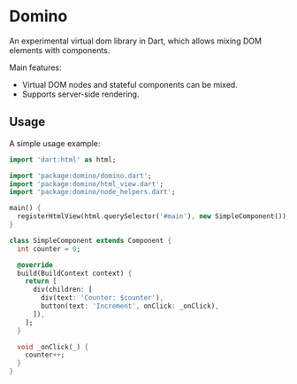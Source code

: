 # Domino

An experimental virtual dom library in Dart, which allows mixing DOM elements with components.

Main features:

- Virtual DOM nodes and stateful components can be mixed.
- Supports server-side rendering.

## Usage

A simple usage example:

````dart
import 'dart:html' as html;

import 'package:domino/domino.dart';
import 'package:domino/html_view.dart';
import 'package:domino/node_helpers.dart';

main() {
  registerHtmlView(html.querySelector('#main'), new SimpleComponent());
}

class SimpleComponent extends Component {
  int counter = 0;

  @override
  build(BuildContext context) {
    return [
      div(children: [
        div(text: 'Counter: $counter'),
        button(text: 'Increment', onClick: _onClick),
      ]),
    ];
  }

  void _onClick(_) {
    counter++;
  }
}
````
